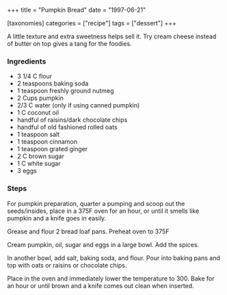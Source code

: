 +++
title = "Pumpkin Bread"
date = "1997-06-21"

[taxonomies]
categories = ["recipe"]
tags = ["dessert"]
+++

A little texture and extra sweetness helps sell it.
Try cream cheese instead of butter on top gives a tang for the foodies.

<!-- more -->

### Ingredients

- 3 1/4 C flour
- 2 teaspoons baking soda
- 1 teaspoon freshly ground nutmeg
- 2 Cups pumpkin
- 2/3 C water (only if using canned pumpkin)
- 1 C coconut oil
- handful of raisins/dark chocolate chips
- handful of old fashioned rolled oats
- 1 teaspoon salt
- 1 teaspoon cinnamon
- 1 teaspoon grated ginger
- 2 C brown sugar
- 1 C white sugar
- 3 eggs

### Steps

For pumpkin preparation, quarter a pumping and scoop out the seeds/insides, place in a 375F oven for an hour, or until it smells like pumpkin and a knife goes in easily.

Grease and flour 2 bread loaf pans. Preheat oven to 375F

Cream pumpkin, oil, sugar and eggs in a large bowl.  Add the spices.

In another bowl, add salt, baking soda, and flour. Pour into baking pans and top with oats or raisins or chocolate chips.

Place in the oven and immediately lower the temperature to 300.  Bake for an hour or until brown and a knife comes out clean when inserted.
